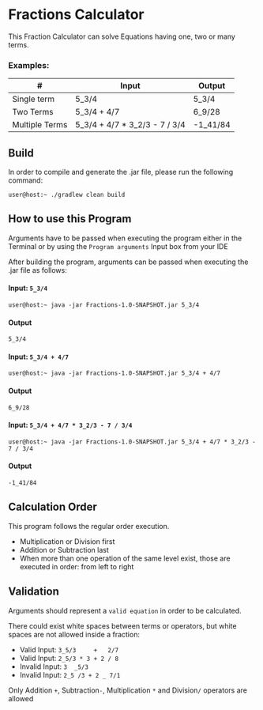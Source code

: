# Fractions Calculator

This Fraction Calculator can solve Equations having one, two or many terms.

### Examples:

| #              | Input                         |  Output     |
|----------------|-------------------------------|-------------|
| Single term    | 5_3/4                         | 5_3/4       |
| Two Terms      | 5_3/4 + 4/7                   | 6_9/28      |
| Multiple Terms | 5_3/4 + 4/7 * 3_2/3 - 7 / 3/4 | -1_41/84    |

## Build

In order to compile and generate the .jar file, please run the following command:

```shell
user@host:~ ./gradlew clean build 
```

## How to use this Program

Arguments have to be passed when executing the program either in the Terminal or by using the `Program arguments` Input box from your IDE

After building the program, arguments can be passed when executing the .jar file as follows:

#### Input: `5_3/4`
```shell
user@host:~ java -jar Fractions-1.0-SNAPSHOT.jar 5_3/4
```
#### Output
```shell
5_3/4
```
#### Input: `5_3/4 + 4/7`
```shell
user@host:~ java -jar Fractions-1.0-SNAPSHOT.jar 5_3/4 + 4/7
```
#### Output
```shell
6_9/28
```
#### Input: `5_3/4 + 4/7 * 3_2/3 - 7 / 3/4`
```shell
user@host:~ java -jar Fractions-1.0-SNAPSHOT.jar 5_3/4 + 4/7 * 3_2/3 - 7 / 3/4
```
#### Output
```shell
-1_41/84
```

## Calculation Order

This program follows the regular order execution.

 * Multiplication or Division first
 * Addition or Subtraction last
 * When more than one operation of the same level exist, those are executed in order: from left to right

## Validation


Arguments should represent a `valid equation` in order to be calculated.

There could exist white spaces between terms or operators, but white spaces are not allowed inside a fraction:
* Valid Input: `3_5/3     +   2/7`
* Valid Input: `2_5/3 * 3 + 2 / 8`
* Invalid Input: `3  _5/3`
* Invalid Input: `2_5 /3 + 2 _ 7/1`

Only Addition `+`, Subtraction`-`, Multiplication `*` and Division`/` operators are allowed